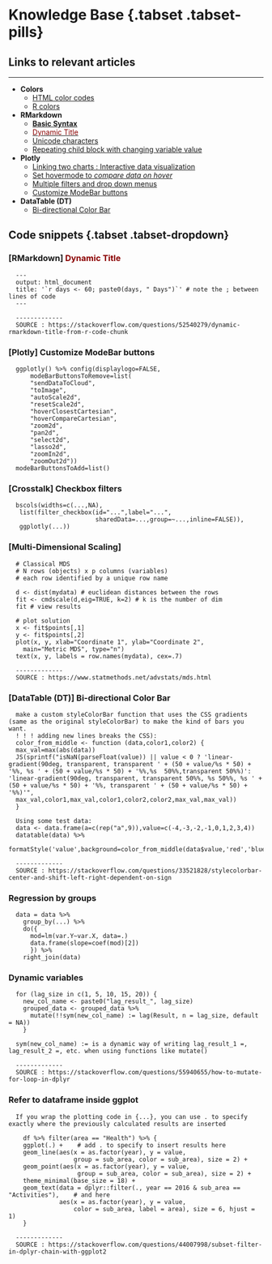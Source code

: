 **Knowledge Base** {.tabset .tabset-pills}
================

## Links to relevant articles

-----

* **Colors**
  + [HTML color codes](https://htmlcolorcodes.com/)
  + [R colors](http://www.stat.columbia.edu/~tzheng/files/Rcolor.pdf)
* **RMarkdown**
  + [**Basic Syntax**](https://www.markdownguide.org/basic-syntax/)
  + [<span style="color:DarkRed">Dynamic Title</span>](https://stackoverflow.com/questions/52540279/dynamic-rmarkdown-title-from-r-code-chunk)
  + [Unicode characters](https://jrgraphix.net/r/Unicode)
  + [Repeating child block with changing variable value](https://gist.github.com/rmoff/a043676a2f084b81a434)
* **Plotly**
  + [Linking two charts : Interactive data visualization](https://s3.amazonaws.com/assets.datacamp.com/production/course_7193/slides/chapter3.pdf)
  + [Set hovermode to *compare data on hover*](https://stackoverflow.com/questions/46730394/r-set-plotly-hovermode-to-compare-data-on-hover)
  + [Multiple filters and drop down menus](https://stackoverflow.com/questions/51718742/multiple-filters-and-drop-down-menus-for-plotly-in-r)
  + [Customize ModeBar buttons](https://stackoverflow.com/questions/37437808/how-to-custom-or-display-modebar-in-plotly)
* **DataTable (DT)**
  + [Bi-directional Color Bar](https://stackoverflow.com/questions/33521828/stylecolorbar-center-and-shift-left-right-dependent-on-sign)


## Code snippets  {.tabset .tabset-dropdown}

### [RMarkdown] <span style="color:DarkRed">Dynamic Title</span>

      ---
      output: html_document
      title: '`r days <- 60; paste0(days, " Days")`' # note the ; between lines of code
      ---
      
      -------------
      SOURCE : https://stackoverflow.com/questions/52540279/dynamic-rmarkdown-title-from-r-code-chunk


### [Plotly] Customize ModeBar buttons

      ggplotly() %>% config(displaylogo=FALSE,  
          modeBarButtonsToRemove=list(  
          "sendDataToCloud",  
          "toImage",  
          "autoScale2d",  
          "resetScale2d",  
          "hoverClosestCartesian",  
          "hoverCompareCartesian",
          "zoom2d",
          "pan2d",
          "select2d",
          "lasso2d",
          "zoomIn2d",
          "zoomOut2d"))  
      modeBarButtonsToAdd=list()
 

### [Crosstalk] Checkbox filters

      bscols(widths=c(...,NA),
       list(filter_checkbox(id="...",label="...",
                            sharedData=...,group=~...,inline=FALSE)),
       ggplotly(...))


### [Multi-Dimensional Scaling]

      # Classical MDS
      # N rows (objects) x p columns (variables)
      # each row identified by a unique row name

      d <- dist(mydata) # euclidean distances between the rows
      fit <- cmdscale(d,eig=TRUE, k=2) # k is the number of dim
      fit # view results

      # plot solution
      x <- fit$points[,1]
      y <- fit$points[,2]
      plot(x, y, xlab="Coordinate 1", ylab="Coordinate 2",
        main="Metric MDS", type="n")
      text(x, y, labels = row.names(mydata), cex=.7)
      
      -------------
      SOURCE : https://www.statmethods.net/advstats/mds.html


### [DataTable (DT)] Bi-directional Color Bar

      make a custom styleColorBar function that uses the CSS gradients (same as the original styleColorBar) to make the kind of bars you want.
      ! ! ! adding new lines breaks the CSS):
      color_from_middle <- function (data,color1,color2) {
      max_val=max(abs(data))
      JS(sprintf("isNaN(parseFloat(value)) || value < 0 ? 'linear-gradient(90deg, transparent, transparent ' + (50 + value/%s * 50) + '%%, %s ' + (50 + value/%s * 50) + '%%,%s  50%%,transparent 50%%)': 'linear-gradient(90deg, transparent, transparent 50%%, %s 50%%, %s ' + (50 + value/%s * 50) + '%%, transparent ' + (50 + value/%s * 50) + '%%)'",
      max_val,color1,max_val,color1,color2,color2,max_val,max_val))
      }
      
      Using some test data:
      data <- data.frame(a=c(rep("a",9)),value=c(-4,-3,-2,-1,0,1,2,3,4))
      datatable(data) %>%
      formatStyle('value',background=color_from_middle(data$value,'red','blue'))
      
      -------------
      SOURCE : https://stackoverflow.com/questions/33521828/stylecolorbar-center-and-shift-left-right-dependent-on-sign


### Regression by groups

      data = data %>%
        group_by(...) %>%
        do({
          mod=lm(var.Y~var.X, data=.)
          data.frame(slope=coef(mod)[2])
          }) %>%
        right_join(data)

### Dynamic variables

      for (lag_size in c(1, 5, 10, 15, 20)) {
        new_col_name <- paste0("lag_result_", lag_size)
        grouped_data <- grouped_data %>%
          mutate(!!sym(new_col_name) := lag(Result, n = lag_size, default = NA))
        }
      
      sym(new_col_name) := is a dynamic way of writing lag_result_1 =, lag_result_2 =, etc. when using functions like mutate()
      
      -------------
      SOURCE : https://stackoverflow.com/questions/55940655/how-to-mutate-for-loop-in-dplyr

### Refer to dataframe inside ggplot

      If you wrap the plotting code in {...}, you can use . to specify exactly where the previously calculated results are inserted
      
        df %>% filter(area == "Health") %>% {
        ggplot(.) +    # add . to specify to insert results here
        geom_line(aes(x = as.factor(year), y = value, 
                      group = sub_area, color = sub_area), size = 2) + 
        geom_point(aes(x = as.factor(year), y = value, 
                       group = sub_area, color = sub_area), size = 2) +
        theme_minimal(base_size = 18) + 
        geom_text(data = dplyr::filter(., year == 2016 & sub_area == "Activities"),    # and here
                  aes(x = as.factor(year), y = value, 
                      color = sub_area, label = area), size = 6, hjust = 1)
        }
      
      -------------
      SOURCE : https://stackoverflow.com/questions/44007998/subset-filter-in-dplyr-chain-with-ggplot2
